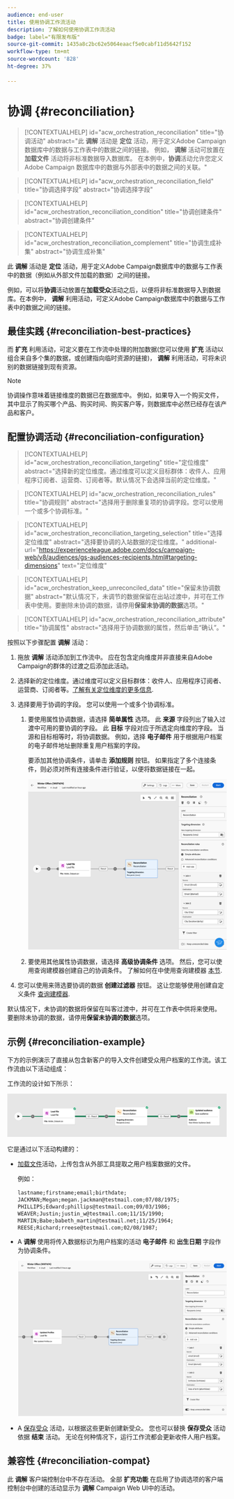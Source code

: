 ```yaml
---
audience: end-user
title: 使用协调工作流活动
description: 了解如何使用协调工作流活动
badge: label="有限发布版"
source-git-commit: 1435a8c2bc62e5064eaacf5e0cabf11d5642f152
workflow-type: tm+mt
source-wordcount: '828'
ht-degree: 37%

---
```


# 协调 {#reconciliation}

>[!CONTEXTUALHELP]
>id="acw_orchestration_reconciliation"
>title="协调活动"
>abstract="此 **调解** 活动是 **定位** 活动，用于定义Adobe Campaign数据库中的数据与工作表中的数据之间的链接。 例如， **调解** 活动可放置在 **加载文件** 活动将非标准数据导入数据库。 在本例中，**协调**&#x200B;活动允许您定义 Adobe Campaign 数据库中的数据与外部表中的数据之间的关联。"

>[!CONTEXTUALHELP]
>id="acw_orchestration_reconciliation_field"
>title="协调选择字段"
>abstract="协调选择字段"

>[!CONTEXTUALHELP]
>id="acw_orchestration_reconciliation_condition"
>title="协调创建条件"
>abstract="协调创建条件"

>[!CONTEXTUALHELP]
>id="acw_orchestration_reconciliation_complement"
>title="协调生成补集"
>abstract="协调生成补集"

此 **调解** 活动是 **定位** 活动，用于定义Adobe Campaign数据库中的数据与工作表中的数据（例如从外部文件加载的数据）之间的链接。

例如，可以将&#x200B;**协调**&#x200B;活动放置在&#x200B;**加载受众**&#x200B;活动之后，以便将非标准数据导入到数据库。在本例中， **调解** 利用活动，可定义Adobe Campaign数据库中的数据与工作表中的数据之间的链接。

## 最佳实践 {#reconciliation-best-practices}

而 **扩充** 利用活动，可定义要在工作流中处理的附加数据(您可以使用 **扩充** 活动以组合来自多个集的数据，或创建指向临时资源的链接)， **调解** 利用活动，可将未识别的数据链接到现有资源。

>[!NOTE]
>协调操作意味着链接维度的数据已在数据库中。  例如，如果导入一个购买文件，其中显示了购买哪个产品、购买时间、购买客户等，则数据库中必然已经存在该产品和客户。

## 配置协调活动 {#reconciliation-configuration}

>[!CONTEXTUALHELP]
>id="acw_orchestration_reconciliation_targeting"
>title="定位维度"
>abstract="选择新的定位维度。通过维度可以定义目标群体：收件人、应用程序订阅者、运营商、订阅者等。默认情况下会选择当前的定位维度。"

>[!CONTEXTUALHELP]
>id="acw_orchestration_reconciliation_rules"
>title="协调规则"
>abstract="选择用于删除重复项的协调字段。您可以使用一个或多个协调标准。"

>[!CONTEXTUALHELP]
>id="acw_orchestration_reconciliation_targeting_selection"
>title="选择定位维度"
>abstract="选择要协调的入站数据的定位维度。"
>additional-url="https://experienceleague.adobe.com/docs/campaign-web/v8/audiences/gs-audiences-recipients.html#targeting-dimensions" text="定位维度"

>[!CONTEXTUALHELP]
>id="acw_orchestration_keep_unreconciled_data"
>title="保留未协调数据"
>abstract="默认情况下，未调节的数据保留在出站过渡中，并可在工作表中使用。要删除未协调的数据，请停用&#x200B;**保留未协调的数据**&#x200B;选项。"

>[!CONTEXTUALHELP]
>id="acw_orchestration_reconciliation_attribute"
>title="协调属性"
>abstract="选择用于协调数据的属性，然后单击“确认”。"

按照以下步骤配置 **调解** 活动：

1. 拖放 **调解** 活动添加到工作流中。 应在包含定向维度并非直接来自Adobe Campaign的群体的过渡之后添加此活动。

1. 选择新的定位维度。通过维度可以定义目标群体：收件人、应用程序订阅者、运营商、订阅者等。[了解有关定位维度的更多信息](../../audience/about-recipients.md#targeting-dimensions).

1. 选择要用于协调的字段。 您可以使用一个或多个协调标准。

   1. 要使用属性协调数据，请选择 **简单属性** 选项。 此 **来源** 字段列出了输入过渡中可用的要协调的字段。 此 **目标** 字段对应于所选定向维度的字段。 当源和目标相等时，将协调数据。 例如，选择 **电子邮件** 用于根据用户档案的电子邮件地址删除重复用户档案的字段。

      要添加其他协调条件，请单击 **添加规则** 按钮。 如果指定了多个连接条件，则必须对所有连接条件进行验证，以便将数据链接在一起。

      ![](../assets/workflow-reconciliation-criteria.png)

   1. 要使用其他属性协调数据，请选择 **高级协调条件** 选项。 然后，您可以使用查询建模器创建自己的协调条件。 了解如何在中使用查询建模器 [本节](../../query/query-modeler-overview.md).

1. 您可以使用来筛选要协调的数据 **创建过滤器** 按钮。 这让您能够使用创建自定义条件 [查询建模器](../../query/query-modeler-overview.md).

默认情况下，未协调的数据将保留在叫客过渡中，并可在工作表中供将来使用。 要删除未协调的数据，请停用&#x200B;**保留未协调的数据**&#x200B;选项。

## 示例 {#reconciliation-example}

下方的示例演示了直接从包含新客户的导入文件创建受众用户档案的工作流。该工作流由以下活动组成：

工作流的设计如下所示：

![](../assets/workflow-reconciliation-sample-1.0.png)


它是通过以下活动构建的：

* [加载文件](load-file.md)活动，上传包含从外部工具提取之用户档案数据的文件。

  例如：

  ```
  lastname;firstname;email;birthdate;
  JACKMAN;Megan;megan.jackman@testmail.com;07/08/1975;
  PHILLIPS;Edward;phillips@testmail.com;09/03/1986;
  WEAVER;Justin;justin_w@testmail.com;11/15/1990;
  MARTIN;Babe;babeth_martin@testmail.net;11/25/1964;
  REESE;Richard;rreese@testmail.com;02/08/1987;
  ```

* A **调解** 使用将传入数据标识为用户档案的活动 **电子邮件** 和 **出生日期** 字段作为协调条件。

  ![](../assets/workflow-reconciliation-sample-1.1.png)

* A [保存受众](save-audience.md) 活动，以根据这些更新创建新受众。 您也可以替换 **保存受众** 活动依据 **结束** 活动。 无论在何种情况下，运行工作流都会更新收件人用户档案。


## 兼容性 {#reconciliation-compat}

此 **调解** 客户端控制台中不存在活动。 全部 **扩充功能** 在启用了协调选项的客户端控制台中创建的活动显示为 **调解** Campaign Web UI中的活动。
